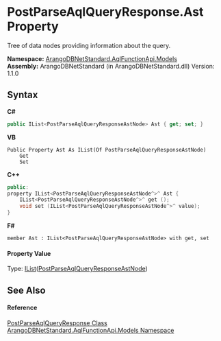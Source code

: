# PostParseAqlQueryResponse.Ast Property 
 

Tree of data nodes providing information about the query.

**Namespace:**&nbsp;<a href="e03acbe1-782e-533e-7ffe-cd51613ed54f">ArangoDBNetStandard.AqlFunctionApi.Models</a><br />**Assembly:**&nbsp;ArangoDBNetStandard (in ArangoDBNetStandard.dll) Version: 1.1.0

## Syntax

**C#**<br />
``` C#
public IList<PostParseAqlQueryResponseAstNode> Ast { get; set; }
```

**VB**<br />
``` VB
Public Property Ast As IList(Of PostParseAqlQueryResponseAstNode)
	Get
	Set
```

**C++**<br />
``` C++
public:
property IList<PostParseAqlQueryResponseAstNode^>^ Ast {
	IList<PostParseAqlQueryResponseAstNode^>^ get ();
	void set (IList<PostParseAqlQueryResponseAstNode^>^ value);
}
```

**F#**<br />
``` F#
member Ast : IList<PostParseAqlQueryResponseAstNode> with get, set

```


#### Property Value
Type: <a href="https://docs.microsoft.com/dotnet/api/system.collections.generic.ilist-1" target="_blank" rel="noopener noreferrer">IList</a>(<a href="68efe3b8-4128-a96b-bb47-0b5ae714569d">PostParseAqlQueryResponseAstNode</a>)

## See Also


#### Reference
<a href="93722abf-a9df-0ec5-cef8-a90af3bcf2e3">PostParseAqlQueryResponse Class</a><br /><a href="e03acbe1-782e-533e-7ffe-cd51613ed54f">ArangoDBNetStandard.AqlFunctionApi.Models Namespace</a><br />